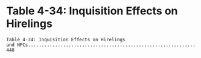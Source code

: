 # Table 4-34: Inquisition Effects on Hirelings

```
Table 4-34: Inquisition Effects on Hirelings
and NPCs.............................................................. 448

```

